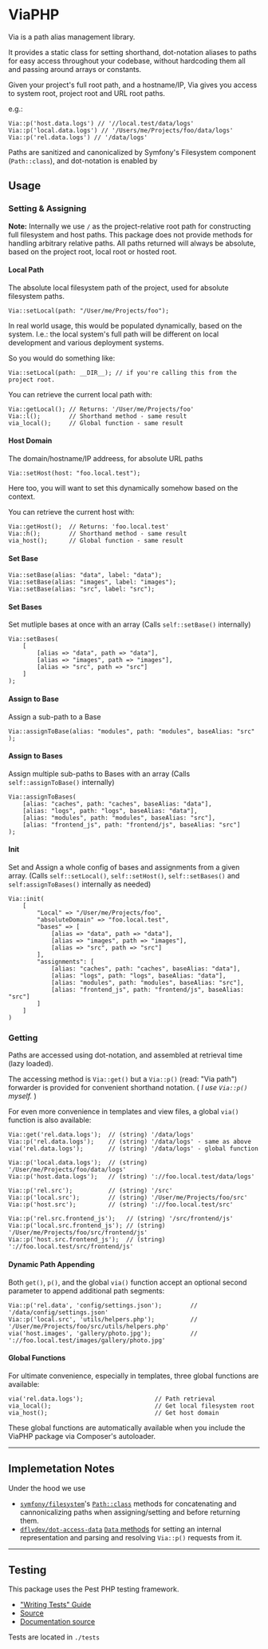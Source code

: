 # ViaPHP

Via is a path alias management library.

It provides a static class for setting shorthand, dot-notation aliases to paths for easy access throughout your codebase, without hardcoding them all and passing around arrays or constants.

Given your project's full root path, and a hostname/IP, Via gives you access to system root, project root and URL root paths.

e.g.:
```
Via::p('host.data.logs') // '//local.test/data/logs'
Via::p('local.data.logs') // '/Users/me/Projects/foo/data/logs'
Via::p('rel.data.logs') // '/data/logs'
```

Paths are sanitized and canonicalized by Symfony's Filesystem component (`Path::class`), and dot-notation is enabled by 


## Usage


### Setting & Assigning

**Note:** Internally we use `/` as the project-relative root path for constructing full filesystem and host paths. This package does not provide methods for handling arbitrary relative paths. All paths returned will always be absolute, based on the project root, local root or hosted root.


#### Local Path
The absolute local filesystem path of the project, used for absolute filesystem paths.

```
Via::setLocal(path: "/User/me/Projects/foo");
```

In real world usage, this would be populated dynamically, based on the system.
I.e.: the local system's full path will be different on local development and various deployment systems.

So you would do something like:

```
Via::setLocal(path: __DIR__); // if you're calling this from the project root.
```

You can retrieve the current local path with:
```
Via::getLocal(); // Returns: '/User/me/Projects/foo'
Via::l();        // Shorthand method - same result
via_local();     // Global function - same result
```

#### Host Domain
The domain/hostname/IP addreess, for absolute URL paths

```
Via::setHost(host: "foo.local.test");
```
Here too, you will want to set this dynamically somehow based on the context.

You can retrieve the current host with:
```
Via::getHost();  // Returns: 'foo.local.test'
Via::h();        // Shorthand method - same result
via_host();      // Global function - same result
```


#### Set Base

```
Via::setBase(alias: "data", label: "data");
Via::setBase(alias: "images", label: "images");
Via::setBase(alias: "src", label: "src");
```

#### Set Bases

Set mutliple bases at once with an array
(Calls `self::setBase()` internally)

```
Via::setBases(
    [
        [alias => "data", path => "data"],
        [alias => "images", path => "images"],
        [alias => "src", path => "src"]
    ]
);
```

#### Assign to Base

Assign a sub-path to a Base

```
Via::assignToBase(alias: "modules", path: "modules", baseAlias: "src" );
```


#### Assign to Bases

Assign multiple sub-paths to Bases with an array
(Calls `self::assignToBase()` internally)

```
Via::assignToBases(
    [alias: "caches", path: "caches", baseAlias: "data"],
    [alias: "logs", path: "logs", baseAlias: "data"],
    [alias: "modules", path: "modules", baseAlias: "src"],
    [alias: "frontend_js", path: "frontend/js", baseAlias: "src"]
);
```


#### Init

Set and Assign a whole config of bases and assignments from a given array.
(Calls `self::setLocal()`, `self::setHost()`, `self::setBases()` and `self:assignToBases()` internally as needed)

```
Via::init(
    [
        "Local" => "/User/me/Projects/foo",
        "absoluteDomain" => "foo.local.test",
        "bases" => [
            [alias => "data", path => "data"],
            [alias => "images", path => "images"],
            [alias => "src", path => "src"]
        ],
        "assignments": [
            [alias: "caches", path: "caches", baseAlias: "data"],
            [alias: "logs", path: "logs", baseAlias: "data"],
            [alias: "modules", path: "modules", baseAlias: "src"],
            [alias: "frontend_js", path: "frontend/js", baseAlias: "src"]
        ]
    ]
)

```

### Getting

Paths are accessed using dot-notation, and assembled at retrieval time (lazy loaded).

The accessing method is `Via::get()` but a `Via::p()` (read: "Via path") forwarder is provided for convenient shorthand notation. ( *I use `Via::p()` myself.* )

For even more convenience in templates and view files, a global `via()` function is also available:

```
Via::get('rel.data.logs');  // (string) '/data/logs'
Via::p('rel.data.logs');    // (string) '/data/logs' - same as above
via('rel.data.logs');       // (string) '/data/logs' - global function

Via::p('local.data.logs');  // (string) '/User/me/Projects/foo/data/logs'
Via::p('host.data.logs');   // (string) '://foo.local.test/data/logs'

Via::p('rel.src');          // (string) '/src'
Via::p('local.src');        // (string) '/User/me/Projects/foo/src'
Via::p('host.src');         // (string) '://foo.local.test/src'

Via::p('rel.src.frontend_js');   // (string) '/src/frontend/js'
Via::p('local.src.frontend_js'); // (string) '/User/me/Projects/foo/src/frontend/js'
Via::p('host.src.frontend_js');  // (string) '://foo.local.test/src/frontend/js'
```

#### Dynamic Path Appending

Both `get()`, `p()`, and the global `via()` function accept an optional second parameter to append additional path segments:

```
Via::p('rel.data', 'config/settings.json');        // '/data/config/settings.json'
Via::p('local.src', 'utils/helpers.php');          // '/User/me/Projects/foo/src/utils/helpers.php'
via('host.images', 'gallery/photo.jpg');           // '://foo.local.test/images/gallery/photo.jpg'
```

#### Global Functions

For ultimate convenience, especially in templates, three global functions are available:

```
via('rel.data.logs');                    // Path retrieval
via_local();                             // Get local filesystem root
via_host();                              // Get host domain
```

These global functions are automatically available when you include the ViaPHP package via Composer's autoloader.

---

## Implemetation Notes

Under the hood we use 
- [`symfony/filesystem`](https://symfony.com/doc/current/components/filesystem.html#path-manipulation-utilities)'s [`Path::class`](https://github.com/symfony/symfony/blob/7.3/src/Symfony/Component/Filesystem/Path.php) methods for concatenating and cannonicalizing paths when assigning/setting and before returning them.
- [`dflydev/dot-access-data`](https://github.com/dflydev/dflydev-dot-access-data) [`Data` methods](https://github.com/dflydev/dflydev-dot-access-data/blob/main/src/Data.php) for setting an internal representation and parsing and resolving `Via::p()` requests from it.


---

## Testing

This package uses the Pest PHP testing framework.

- ["Writing Tests" Guide](https://pestphp.com/docs/writing-tests) 
- [Source](https://github.com/pestphp/pest)
- [Documentation source](https://github.com/pestphp/docs)

Tests are located in `./tests`

